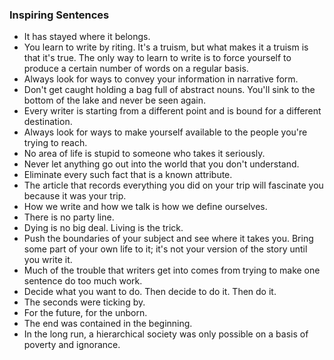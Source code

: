 ### Inspiring Sentences

* It has stayed where it belongs.
* You learn to write by riting. It's a truism, but what makes it a truism is that it's true. The only way to learn to write is to force yourself to produce a certain number of words on a regular basis.
* Always look for ways to convey your information in narrative form.
* Don't get caught holding a bag full of abstract nouns. You'll sink to the bottom of the lake and never be seen again.
* Every writer is starting from a different point and is bound for a different destination.
* Always look for ways to make yourself available to the people you're trying to reach.
* No area of life is stupid to someone who takes it seriously.
* Never let anything go out into the world that you don't understand. 
* Eliminate every such fact that is a known attribute.
* The article that records everything you did on your trip will fascinate you because it was your trip.
* How we write and how we talk is how we define ourselves.
* There is no party line.
* Dying is no big deal. Living is the trick.
* Push the boundaries of your subject and see where it takes you. Bring some part of your own life to it; it's not your version of the story until you write it.
* Much of the trouble that writers get into comes from trying to make one sentence do too much work.
* Decide what you want to do. Then decide to do it. Then do it.
* The seconds were ticking by.
* For the future, for the unborn.
* The end was contained in the beginning.
* In the long run, a hierarchical society was only possible on a basis of poverty and ignorance.
